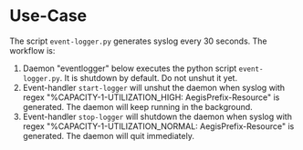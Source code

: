 # Use-Case

The script `event-logger.py` generates syslog every 30 seconds. The workflow is:
1. Daemon "eventlogger" below executes the python script `event-logger.py`. It is shutdown by default. Do not unshut it yet.
2. Event-handler `start-logger` will unshut the daemon when syslog with regex "%CAPACITY-1-UTILIZATION_HIGH: AegisPrefix-Resource" is generated. The daemon will keep running in the background.
3. Event-handler `stop-logger` will shutdown the daemon when syslog with regex "%CAPACITY-1-UTILIZATION_NORMAL: AegisPrefix-Resource" is generated. The daemon will quit immediately.
